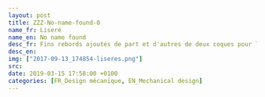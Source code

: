 ```yaml
---
layout: post
title: ZZZ-No-name-found-0
name_fr: Liseré
name_en: No name found
desc_fr: Fins rebords ajoutés de part et d'autres de deux coques pour les fermer.
desc_en: 
img: ["2017-09-13_174854-liseres.png"]
src: 
date: 2019-03-15 17:58:00 +0100
categories: [FR_Design mécanique, EN_Mechanical design]
---
```

